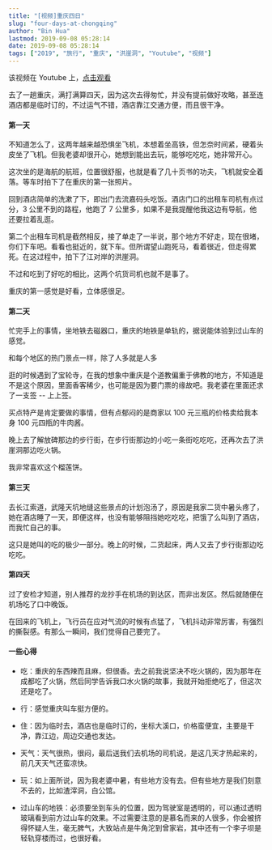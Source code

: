 ```yaml
---
title: "[视频]重庆四日"
slug: "four-days-at-chongqing"
author: "Bin Hua"
lastmod: 2019-09-08 05:28:14
date: 2019-09-08 05:28:14
tags: ["2019", "旅行", "重庆", "洪崖洞", "Youtube", "视频"]
---
```


该视频在 Youtube 上，[点击观看](https://www.youtube.com/watch?v=P0EZlFCEccI)

去了一趟重庆，满打满算四天，因为这次去得匆忙，并没有提前做好攻略，甚至连酒店都是临时订的，不过运气不错，酒店靠江交通方便，而且很干净。

#### 第一天

不知道怎么了，这两年越来越恐惧坐飞机，本想着坐高铁，但怎奈时间紧，硬着头皮坐了飞机。但我老婆却很开心，她想到能出去玩，能够吃吃吃，她非常开心。

这次坐的是海航的航班，位置很舒服，也就是看了几十页书的功夫，飞机就安全着落。等车时拍下了在重庆的第一张照片。

回到酒店简单的洗漱了下，即出门去流嘉码头吃饭。酒店门口的出租车司机有点过分，3 公里不到的路程，他跑了 7 公里多，如果不是我提醒他我这边有导航，他还要拉着乱逛。

第二个出租车司机是截然相反，接了单走了一半说，那个地方不好走，现在很堵，你们下车吧。看看也挺近的，就下车。但所谓望山跑死马，看着很近，但走得累死。在这过程中，拍下了江对岸的洪崖洞。

不过和吃到了好吃的相比，这两个坑货司机也就不是事了。

重庆的第一感觉是好看，立体感很足。

#### 第二天

忙完手上的事情，坐地铁去磁器口，重庆的地铁是单轨的，据说能体验到过山车的感觉。

和每个地区的热门景点一样，除了人多就是人多

逛的时候遇到了宝轮寺，在我的想象中重庆是个道教偏重于佛教的地方，不知道是不是这个原因，里面香客稀少，也可能是因为要门票的缘故吧。我老婆在里面还求了一支签 -- 上上签。

买点特产是肯定要做的事情，但有点郁闷的是商家以 100 元三瓶的价格卖给我本身 100 元四瓶的牛肉酱。

晚上去了解放碑那边的步行街，在步行街那边的小吃一条街吃吃吃，还再次去了洪崖洞那边吃火锅。

我非常喜欢这个榴莲饼。

#### 第三天

去长江索道，武隆天坑地缝这些景点的计划泡汤了，原因是我家二货中暑头疼了，她在酒店睡了一天，即便这样，也没有能够阻挡她吃吃吃，把饿了么叫到了酒店，而我忙自己的事。

这只是她叫的吃的极少一部分。晚上的时候，二货起床，两人又去了步行街那边吃吃吃。

#### 第四天

过了安检才知道，别人推荐的龙抄手在机场的到达区，而非出发区。然后就随便在机场吃了口中晚饭。

在回来的飞机上，飞行员在应对气流的时候有点猛了，飞机抖动非常厉害，有强烈的撕裂感。有那么一瞬间，我们觉得自己要完了。

#### 一些心得

- 吃：重庆的东西辣而且麻，但很香。去之前我说坚决不吃火锅的，因为那年在成都吃了火锅，然后同学告诉我口水火锅的故事，我就开始拒绝吃了，但这次还是吃了。

- 行：感觉重庆叫车挺方便的。

- 住：因为临时去，酒店也是临时订的，坐标大溪口，价格蛮便宜，主要是干净，靠江边，周边交通也发达。

- 天气：天气很热，很闷，最后送我们去机场的司机说，是这几天才热起来的，前几天天气还蛮凉快。

- 玩：如上面所说，因为我老婆中暑，有些地方没有去。但有些地方是我们刻意不去的，比如渣滓洞，白公馆。

- 过山车的地铁：必须要坐到车头的位置，因为驾驶室是透明的，可以通过透明玻璃看到前方过山车的效果。不过需要注意的是慕名而来的人很多，你会被挤得怀疑人生，毫无脾气，大致站点是牛角沱到曾家岩，其中还有一个李子坝是轻轨穿楼而过，也很好看。
